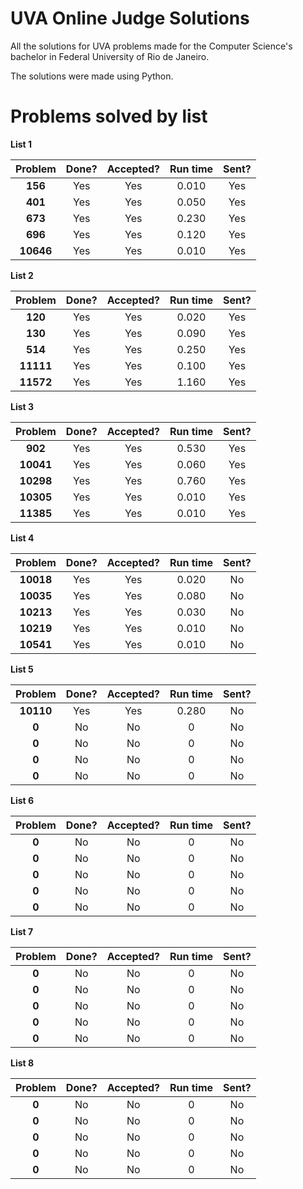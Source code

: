 # UVA Online Judge Solutions

All the solutions for UVA problems made for the Computer Science's bachelor in Federal University of Rio de Janeiro.

The solutions were made using Python.

# Problems solved by list

**List 1**

|  Problem  | Done? | Accepted? | Run time | Sent? |
| :-------: | :---: | :-------: | :------: | :---: |
|  **156**  |  Yes  |    Yes    |  0.010   |  Yes  |
|  **401**  |  Yes  |    Yes    |  0.050   |  Yes  |
|  **673**  |  Yes  |    Yes    |  0.230   |  Yes  |
|  **696**  |  Yes  |    Yes    |  0.120   |  Yes  |
| **10646** |  Yes  |    Yes    |  0.010   |  Yes  |

**List 2**

|  Problem  | Done? | Accepted? | Run time | Sent? |
| :-------: | :---: | :-------: | :------: | :---: |
|  **120**  |  Yes  |    Yes    |  0.020   |  Yes  |
|  **130**  |  Yes  |    Yes    |  0.090   |  Yes  |
|  **514**  |  Yes  |    Yes    |  0.250   |  Yes  |
| **11111** |  Yes  |    Yes    |  0.100   |  Yes  |
| **11572** |  Yes  |    Yes    |  1.160   |  Yes  |

**List 3**

|  Problem  | Done? | Accepted? | Run time | Sent? |
| :-------: | :---: | :-------: | :------: | :---: |
|  **902**  |  Yes  |    Yes    |  0.530   |  Yes  |
| **10041** |  Yes  |    Yes    |  0.060   |  Yes  |
| **10298** |  Yes  |    Yes    |  0.760   |  Yes  |
| **10305** |  Yes  |    Yes    |  0.010   |  Yes  |
| **11385** |  Yes  |    Yes    |  0.010   |  Yes  |

**List 4**

|  Problem  | Done? | Accepted? | Run time | Sent? |
| :-------: | :---: | :-------: | :------: | :---: |
| **10018** |  Yes  |    Yes    |  0.020   |  No   |
| **10035** |  Yes  |    Yes    |  0.080   |  No   |
| **10213** |  Yes  |    Yes    |  0.030   |  No   |
| **10219** |  Yes  |    Yes    |  0.010   |  No   |
| **10541** |  Yes  |    Yes    |  0.010   |  No   |

**List 5**

|  Problem  | Done? | Accepted? | Run time | Sent? |
| :-------: | :---: | :-------: | :------: | :---: |
| **10110** |  Yes  |    Yes    |  0.280   |  No   |
|   **0**   |  No   |    No     |    0     |  No   |
|   **0**   |  No   |    No     |    0     |  No   |
|   **0**   |  No   |    No     |    0     |  No   |
|   **0**   |  No   |    No     |    0     |  No   |

**List 6**

| Problem | Done? | Accepted? | Run time | Sent? |
| :-----: | :---: | :-------: | :------: | :---: |
|  **0**  |  No   |    No     |    0     |  No   |
|  **0**  |  No   |    No     |    0     |  No   |
|  **0**  |  No   |    No     |    0     |  No   |
|  **0**  |  No   |    No     |    0     |  No   |
|  **0**  |  No   |    No     |    0     |  No   |

**List 7**

| Problem | Done? | Accepted? | Run time | Sent? |
| :-----: | :---: | :-------: | :------: | :---: |
|  **0**  |  No   |    No     |    0     |  No   |
|  **0**  |  No   |    No     |    0     |  No   |
|  **0**  |  No   |    No     |    0     |  No   |
|  **0**  |  No   |    No     |    0     |  No   |
|  **0**  |  No   |    No     |    0     |  No   |

**List 8**

| Problem | Done? | Accepted? | Run time | Sent? |
| :-----: | :---: | :-------: | :------: | :---: |
|  **0**  |  No   |    No     |    0     |  No   |
|  **0**  |  No   |    No     |    0     |  No   |
|  **0**  |  No   |    No     |    0     |  No   |
|  **0**  |  No   |    No     |    0     |  No   |
|  **0**  |  No   |    No     |    0     |  No   |
